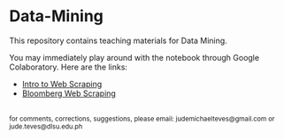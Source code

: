 # Data-Mining

This repository contains teaching materials for Data Mining.

You may immediately play around with the notebook through Google Colaboratory. Here are the links:
- <a href="https://colab.research.google.com/github/Cyntwikip/Data-Mining/blob/main/scraping/books_to_scrape.ipynb">Intro to Web Scraping</a>
- <a href="https://colab.research.google.com/github/Cyntwikip/Data-Mining/blob/main/scraping/bloomberg_web_scraping.ipynb">Bloomberg Web Scraping</a>

<br>
<sup>for comments, corrections, suggestions, please email: <href>judemichaelteves@gmail.com</href> or <href>jude.teves@dlsu.edu.ph</href></sup>